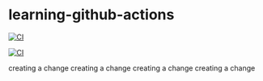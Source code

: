 # learning-github-actions
[![CI](https://github.com/duot/learning-github-actions/actions/workflows/loc-badge.yml/badge.svg)](https://github.com/duot/learning-github-actions/actions/workflows/loc-badge.yml)

[![CI](https://github.com/duot/learning-github-actions/actions/workflows/loc-badge.yml/output/badge.svg)](https://github.com/duot/learning-github-actions/actions/workflows/loc-badge.yml)

creating a change
creating a change
creating a change
creating a change
